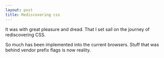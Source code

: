 ```yaml
---
layout: post
title: Rediscovering css
---
```


It was with great pleasure and dread. That I set sail on the journey of rediscovering CSS.

So much has been implemented into the current browsers.
Stuff that was behind vendor prefix flags is now reality.
